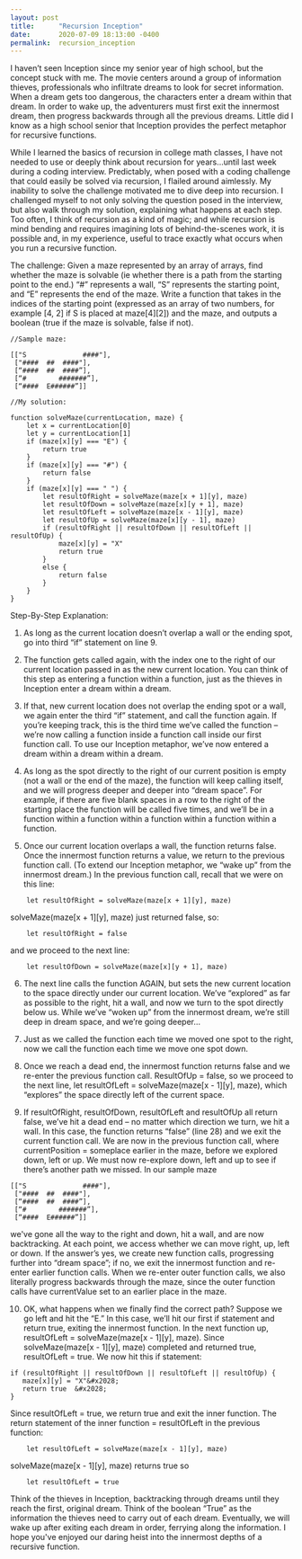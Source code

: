 ```yaml
---
layout: post
title:      "Recursion Inception"
date:       2020-07-09 18:13:00 -0400
permalink:  recursion_inception
---
```



I haven’t seen Inception since my senior year of high school, but the concept stuck with me. The movie centers around a group of information thieves, professionals who infiltrate dreams to look for secret information. When a dream gets too dangerous, the characters enter a dream within that dream. In order to wake up, the adventurers must first exit the innermost dream, then progress backwards through all the previous dreams. Little did I know as a high school senior that Inception provides the perfect metaphor for recursive functions. 

While I learned the basics of recursion in college math classes, I have not needed to use or deeply think about recursion for years…until last week during a coding interview. Predictably, when posed with a coding challenge that could easily be solved via recursion, I flailed around aimlessly. My inability to solve the challenge motivated me to dive deep into recursion. I challenged myself to not only solving the question posed in the interview, but also walk through my solution, explaining what happens at each step. Too often, I think of recursion as a kind of magic; and while recursion is mind bending and requires imagining lots of behind-the-scenes work, it is possible and, in my experience, useful to trace exactly what occurs when you run a recursive function. 

The challenge: Given a maze represented by an array of arrays, find whether the maze is solvable (ie whether there is a path from the starting point to the end.) “#” represents a wall, “S” represents the starting point, and “E” represents the end of the maze. Write a function that takes in the indices of the starting point (expressed as an array of two numbers, for example [4, 2] if S is placed at maze[4][2]) and the maze, and outputs a boolean (true if the maze is solvable, false if not).

```
//Sample maze: 

[["S              ####"],
 ["####  ##  ####"],
 [“####  ##  ####”],
 [“#        #######”],   
 [“####  E######”]]

//My solution: 

function solveMaze(currentLocation, maze) {
	let x = currentLocation[0]
	let y = currentLocation[1]
	if (maze[x][y] === "E") {
		return true
	}
	if (maze[x][y] === "#") {
		return false
	}
	if (maze[x][y] === " ") {
		let resultOfRight = solveMaze(maze[x + 1][y], maze)
		let resultOfDown = solveMaze(maze[x][y + 1], maze)
		let resultOfLeft = solveMaze(maze[x - 1][y], maze)
		let resultOfUp = solveMaze(maze[x][y - 1], maze)
		if (resultOfRight || resultOfDown || resultOfLeft || resultOfUp) {
			maze[x][y] = "X"
			return true
		}
		else {
			return false
		}
	}
}
```

Step-By-Step Explanation:

1. As long as the current location doesn’t overlap a wall or the ending spot, go into third “if” statement on line 9.

2.  The function gets called again, with the index one to the right of our current location passed in as the new current location. You can think of this step as entering a function within a function, just as the thieves in Inception enter a dream within a dream.

3.  If that, new current location does not overlap the ending spot or a wall, we again enter the third “if” statement, and call the function again. If you’re keeping track, this is the third time we’ve called the function – we’re now calling a function inside a function call inside our first function call. To use our Inception metaphor, we’ve now entered a dream within a dream within a dream.

4.   As long as the spot directly to the right of our current position is empty (not a wall or the end of the maze), the function will keep calling itself, and we will progress deeper and deeper into “dream space”. For example, if there are five blank spaces in a row to the right of the starting place the function will be called five times, and we’ll be in a function within a function within a function within a function within a function. 

5.   Once our current location overlaps a wall, the function returns false. Once the innermost function returns a value, we return to the previous function call. (To extend our Inception metaphor, we “wake up” from the innermost dream.) In the previous function call, recall that we were on this line: 

```
	let resultOfRight = solveMaze(maze[x + 1][y], maze)
```

solveMaze(maze[x + 1][y], maze) just returned false, so:

```
	let resultOfRight = false
```

and we proceed to the next line: 
	
```
	let resultOfDown = solveMaze(maze[x][y + 1], maze)
```

6.   The next line calls the function AGAIN, but sets the new current location to the space directly under our current location. We’ve “explored” as far as possible to the right, hit a wall, and now we turn to the spot directly below us. While we’ve “woken up” from the innermost dream, we’re still deep in dream space, and we’re going deeper…

7.   Just as we called the function each time we moved one spot to the right, now we call the function each time we move one spot down. 

8.   Once we reach a dead end, the innermost function returns false and we re-enter the previous function call. ResultOfUp = false, so we proceed to the next line, let resultOfLeft = solveMaze(maze[x - 1][y], maze), which “explores” the space directly left of the current space.

9.   If resultOfRight, resultOfDown, resultOfLeft and resultOfUp all return false, we’ve hit a dead end – no matter which direction we turn, we hit a wall. In this case, the function returns “false” (line 28) and we exit the current function call. We are now in the previous function call, where currentPosition = someplace earlier in the maze, before we explored down, left or up. We must now re-explore down, left and up to see if there’s another path we missed. In our sample maze
```
[["S              ####"],
 ["####  ##  ####"],
 [“####  ##  ####”],
 [“#        #######”],   
 [“####  E######”]]
```
we've gone all the way to the right and down, hit a wall, and are now backtracking. At each point, we access whether we can move right, up, left or down. If the answer’s yes, we create new function calls, progressing further into “dream space”; if no, we exit the innermost function and re-enter earlier function calls. When we re-enter outer function calls, we also literally progress backwards through the maze, since the outer function calls have currentValue set to an earlier place in the maze.

10.   OK, what happens when we finally find the correct path? Suppose we go left and hit the “E.” In this case, we’ll hit our first if statement and return true, exiting the innermost function. In the next function up, resultOfLeft = solveMaze(maze[x - 1][y], maze). Since solveMaze(maze[x - 1][y], maze) completed and returned true, resultOfLeft = true. We now hit this if statement: 

```
if (resultOfRight || resultOfDown || resultOfLeft || resultOfUp) {
   maze[x][y] = "X"&#x2028;		
   return true	&#x2028;
}
```

Since resultOfLeft = true, we return true and exit the inner function. The return statement of the inner function = resultOfLeft in the previous function:

```
	let resultOfLeft = solveMaze(maze[x - 1][y], maze)
```

solveMaze(maze[x - 1][y], maze) returns true so 

```
	let resultOfLeft = true
```

Think of the thieves in Inception, backtracking through dreams until they reach the first, original dream. Think of the boolean “True” as the information the thieves need to carry out of each dream. Eventually, we will wake up after exiting each dream in order, ferrying along the information. I hope you've enjoyed our daring heist into the innermost depths of a recursive function. 


